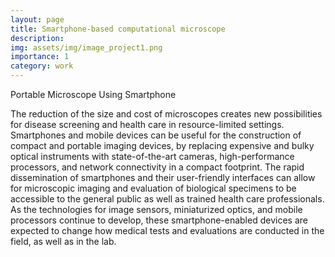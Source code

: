 ```yaml
---
layout: page
title: Smartphone-based computational microscope
description: 
img: assets/img/image_project1.png
importance: 1
category: work
---
```


Portable Microscope Using Smartphone

The reduction of the size and cost of microscopes creates new possibilities for disease screening and health care in resource-limited settings. Smartphones and mobile devices can be useful for the construction of compact and portable imaging devices, by replacing expensive and bulky optical instruments with state-of-the-art cameras, high-performance processors, and network connectivity in a compact footprint. The rapid dissemination of smartphones and their user-friendly interfaces can allow for microscopic imaging and evaluation of biological specimens to be accessible to the general public as well as trained health care professionals. As the technologies for image sensors, miniaturized optics, and mobile processors continue to develop, these smartphone-enabled devices are expected to change how medical tests and evaluations are conducted in the field, as well as in the lab.